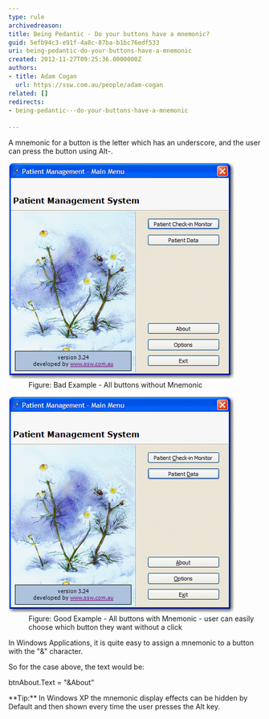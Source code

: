 ```yaml
---
type: rule
archivedreason: 
title: Being Pedantic - Do your buttons have a mnemonic?
guid: 5efb94c3-e91f-4a8c-87ba-b1bc76edf533
uri: being-pedantic-do-your-buttons-have-a-mnemonic
created: 2012-11-27T09:25:36.0000000Z
authors:
- title: Adam Cogan
  url: https://ssw.com.au/people/adam-cogan
related: []
redirects:
- being-pedantic---do-your-buttons-have-a-mnemonic

---
```


A mnemonic for a button is the letter which has an underscore, and the user can press the button using Alt-<char>.</char>

<!--endintro-->
<dl class="badImage"><dt>
      <img alt="Browse Button" src="../../assets/BadMem.gif">
   </dt><dd>Figure: Bad Example - All buttons without Mnemonic</dd></dl><dl class="goodImage"><dt>
      <img alt="Browse Button" src="../../assets/GoodMem.gif">
   </dt><dd>Figure: Good Example - All buttons with Mnemonic - user can easily choose which button they want without a click</dd></dl>
In Windows Applications, it is quite easy to assign a mnemonic to a button with the "&" character.

So for the case above, the text would be:
<dl class="code"><dt><p>btnAbout.Text = "&About"</p>
   </dt></dl>
 **Tip:** In Windows XP the mnemonic display effects can be hidden by Default and then shown every time the user presses the Alt key.
